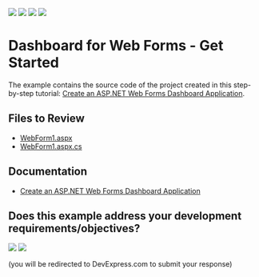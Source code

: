 <!-- default badges list -->
![](https://img.shields.io/endpoint?url=https://codecentral.devexpress.com/api/v1/VersionRange/128580030/18.1.4%2B)
[![](https://img.shields.io/badge/Open_in_DevExpress_Support_Center-FF7200?style=flat-square&logo=DevExpress&logoColor=white)](https://supportcenter.devexpress.com/ticket/details/T541380)
[![](https://img.shields.io/badge/📖_How_to_use_DevExpress_Examples-e9f6fc?style=flat-square)](https://docs.devexpress.com/GeneralInformation/403183)
[![](https://img.shields.io/badge/💬_Leave_Feedback-feecdd?style=flat-square)](#does-this-example-address-your-development-requirementsobjectives)
<!-- default badges end -->

# Dashboard for Web Forms - Get Started

The example contains the source code of the project created in this step-by-step tutorial: [Create an ASP.NET Web Forms Dashboard Application](https://docs.devexpress.com/Dashboard/115782/get-started/build-web-dashboard-applications/create-an-aspnet-web-forms-dashboard-application).

## Files to Review

* [WebForm1.aspx](./CS/AspxDashboard_GettingStarted/WebForm1.aspx)
* [WebForm1.aspx.cs](./CS/AspxDashboard_GettingStarted/WebForm1.aspx.cs)

## Documentation

- [Create an ASP.NET Web Forms Dashboard Application](https://docs.devexpress.com/Dashboard/115782/get-started/build-web-dashboard-applications/create-an-aspnet-web-forms-dashboard-application)
<!-- feedback -->
## Does this example address your development requirements/objectives?

[<img src="https://www.devexpress.com/support/examples/i/yes-button.svg"/>](https://www.devexpress.com/support/examples/survey.xml?utm_source=github&utm_campaign=web-forms-dashboard-get-started&~~~was_helpful=yes) [<img src="https://www.devexpress.com/support/examples/i/no-button.svg"/>](https://www.devexpress.com/support/examples/survey.xml?utm_source=github&utm_campaign=web-forms-dashboard-get-started&~~~was_helpful=no)

(you will be redirected to DevExpress.com to submit your response)
<!-- feedback end -->
